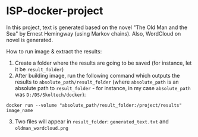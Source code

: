 # ISP-docker-project

In this project, text is generated based on the novel "The Old Man and the Sea" by Ernest Hemingway (using Markov chains). Also, WordCloud on novel is generated.

How to run image & extract the results:

1. Create a folder where the results are going to be saved (for instance, let it be `result_folder`)
2. After building image, run the following command which outputs the results to `absolute_path/result_folder` (where `absolute_path` is an absolute path to `result_folder` - for instance, in my case `absolute_path` was `D:/DS/Skoltech/docker`):

```
docker run --volume "absolute_path/result_folder:/project/results" image_name
```
3. Two files will appear in `result_folder`: `generated_text.txt` and `oldman_wordcloud.png`
